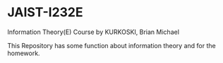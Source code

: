 # JAIST-I232E
Information Theory(E) Course by KURKOSKI, Brian Michael

This Repository has some function about information theory and for the homework.

